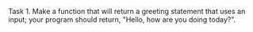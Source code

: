 Task 1. Make a function that will return a greeting statement that uses an input; your program should return, "Hello, <name> how are you doing today?".